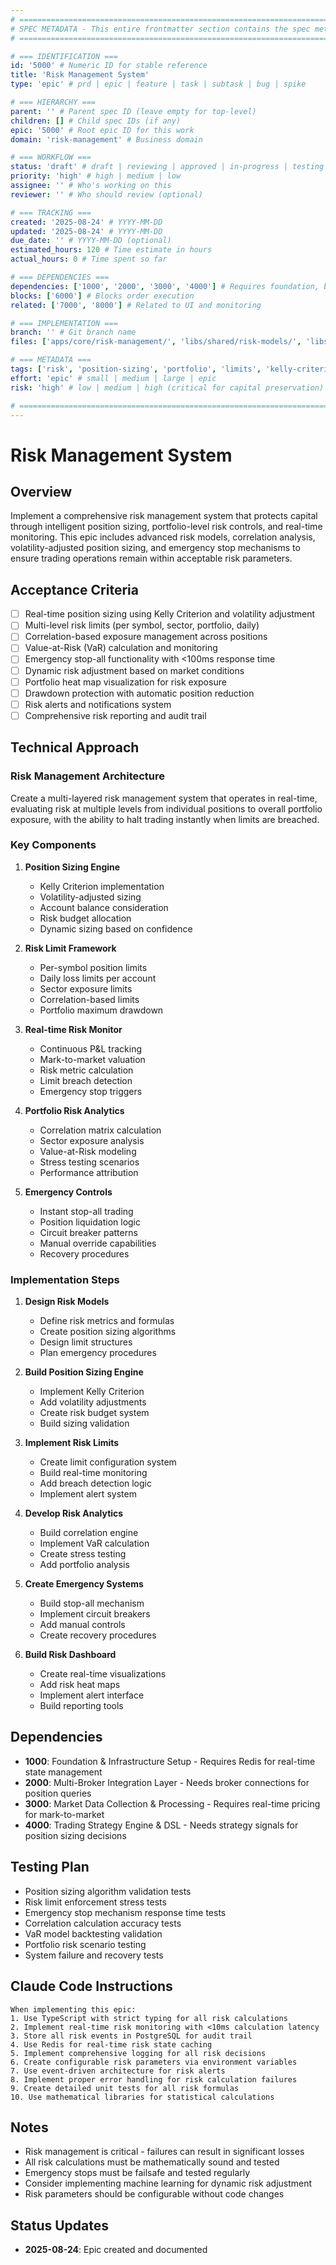 ```yaml
---
# ============================================================================
# SPEC METADATA - This entire frontmatter section contains the spec metadata
# ============================================================================

# === IDENTIFICATION ===
id: '5000' # Numeric ID for stable reference
title: 'Risk Management System'
type: 'epic' # prd | epic | feature | task | subtask | bug | spike

# === HIERARCHY ===
parent: '' # Parent spec ID (leave empty for top-level)
children: [] # Child spec IDs (if any)
epic: '5000' # Root epic ID for this work
domain: 'risk-management' # Business domain

# === WORKFLOW ===
status: 'draft' # draft | reviewing | approved | in-progress | testing | done
priority: 'high' # high | medium | low
assignee: '' # Who's working on this
reviewer: '' # Who should review (optional)

# === TRACKING ===
created: '2025-08-24' # YYYY-MM-DD
updated: '2025-08-24' # YYYY-MM-DD
due_date: '' # YYYY-MM-DD (optional)
estimated_hours: 120 # Time estimate in hours
actual_hours: 0 # Time spent so far

# === DEPENDENCIES ===
dependencies: ['1000', '2000', '3000', '4000'] # Requires foundation, brokers, market data, and strategy engine
blocks: ['6000'] # Blocks order execution
related: ['7000', '8000'] # Related to UI and monitoring

# === IMPLEMENTATION ===
branch: '' # Git branch name
files: ['apps/core/risk-management/', 'libs/shared/risk-models/', 'libs/shared/position-sizing/'] # Key files to modify

# === METADATA ===
tags: ['risk', 'position-sizing', 'portfolio', 'limits', 'kelly-criterion', 'var'] # Searchable tags
effort: 'epic' # small | medium | large | epic
risk: 'high' # low | medium | high (critical for capital preservation)

# ============================================================================
---
```


# Risk Management System

## Overview

Implement a comprehensive risk management system that protects capital through intelligent position sizing, portfolio-level risk controls, and real-time monitoring. This epic includes advanced risk models, correlation analysis, volatility-adjusted position sizing, and emergency stop mechanisms to ensure trading operations remain within acceptable risk parameters.

## Acceptance Criteria

- [ ] Real-time position sizing using Kelly Criterion and volatility adjustment
- [ ] Multi-level risk limits (per symbol, sector, portfolio, daily)
- [ ] Correlation-based exposure management across positions
- [ ] Value-at-Risk (VaR) calculation and monitoring
- [ ] Emergency stop-all functionality with <100ms response time
- [ ] Dynamic risk adjustment based on market conditions
- [ ] Portfolio heat map visualization for risk exposure
- [ ] Drawdown protection with automatic position reduction
- [ ] Risk alerts and notifications system
- [ ] Comprehensive risk reporting and audit trail

## Technical Approach

### Risk Management Architecture
Create a multi-layered risk management system that operates in real-time, evaluating risk at multiple levels from individual positions to overall portfolio exposure, with the ability to halt trading instantly when limits are breached.

### Key Components

1. **Position Sizing Engine**
   - Kelly Criterion implementation
   - Volatility-adjusted sizing
   - Account balance consideration
   - Risk budget allocation
   - Dynamic sizing based on confidence

2. **Risk Limit Framework**
   - Per-symbol position limits
   - Daily loss limits per account
   - Sector exposure limits
   - Correlation-based limits
   - Portfolio maximum drawdown

3. **Real-time Risk Monitor**
   - Continuous P&L tracking
   - Mark-to-market valuation
   - Risk metric calculation
   - Limit breach detection
   - Emergency stop triggers

4. **Portfolio Risk Analytics**
   - Correlation matrix calculation
   - Sector exposure analysis
   - Value-at-Risk modeling
   - Stress testing scenarios
   - Performance attribution

5. **Emergency Controls**
   - Instant stop-all trading
   - Position liquidation logic
   - Circuit breaker patterns
   - Manual override capabilities
   - Recovery procedures

### Implementation Steps

1. **Design Risk Models**
   - Define risk metrics and formulas
   - Create position sizing algorithms
   - Design limit structures
   - Plan emergency procedures

2. **Build Position Sizing Engine**
   - Implement Kelly Criterion
   - Add volatility adjustments
   - Create risk budget system
   - Build sizing validation

3. **Implement Risk Limits**
   - Create limit configuration system
   - Build real-time monitoring
   - Add breach detection logic
   - Implement alert system

4. **Develop Risk Analytics**
   - Build correlation engine
   - Implement VaR calculation
   - Create stress testing
   - Add portfolio analysis

5. **Create Emergency Systems**
   - Build stop-all mechanism
   - Implement circuit breakers
   - Add manual controls
   - Create recovery procedures

6. **Build Risk Dashboard**
   - Create real-time visualizations
   - Add risk heat maps
   - Implement alert interface
   - Build reporting tools

## Dependencies

- **1000**: Foundation & Infrastructure Setup - Requires Redis for real-time state management
- **2000**: Multi-Broker Integration Layer - Needs broker connections for position queries
- **3000**: Market Data Collection & Processing - Requires real-time pricing for mark-to-market
- **4000**: Trading Strategy Engine & DSL - Needs strategy signals for position sizing decisions

## Testing Plan

- Position sizing algorithm validation tests
- Risk limit enforcement stress tests
- Emergency stop mechanism response time tests
- Correlation calculation accuracy tests
- VaR model backtesting validation
- Portfolio risk scenario testing
- System failure and recovery tests

## Claude Code Instructions

```
When implementing this epic:
1. Use TypeScript with strict typing for all risk calculations
2. Implement real-time risk monitoring with <10ms calculation latency
3. Store all risk events in PostgreSQL for audit trail
4. Use Redis for real-time risk state caching
5. Implement comprehensive logging for all risk decisions
6. Create configurable risk parameters via environment variables
7. Use event-driven architecture for risk alerts
8. Implement proper error handling for risk calculation failures
9. Create detailed unit tests for all risk formulas
10. Use mathematical libraries for statistical calculations
```

## Notes

- Risk management is critical - failures can result in significant losses
- All risk calculations must be mathematically sound and tested
- Emergency stops must be failsafe and tested regularly
- Consider implementing machine learning for dynamic risk adjustment
- Risk parameters should be configurable without code changes

## Status Updates

- **2025-08-24**: Epic created and documented